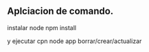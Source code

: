 ## Aplciacion de comando.

instalar node 
npm install

y ejecutar cpn 
node app borrar/crear/actualizar
